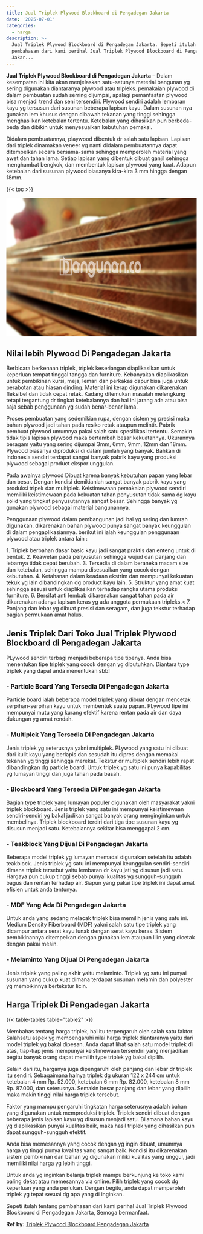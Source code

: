 ```yaml
---
title: Jual Triplek Plywood Blockboard di Pengadegan Jakarta
date: '2025-07-01'
categories:
  - harga
description: >-
  Jual Triplek Plywood Blockboard di Pengadegan Jakarta. Sepeti itulah tentang
  pembahasan dari kami perihal Jual Triplek Plywood Blockboard di Pengadegan
  Jakar...
---
```


**Jual Triplek Plywood Blockboard di Pengadegan Jakarta** – Dalam kesempatan ini kita akan menjelaskan satu-satunya material bangunan yg sering digunakan diantaranya plywood atau tripleks. pemakaian plywood di dalam pembuatan sudah serring dijumpai, apalagi pemanfaatan plywood bisa menjadi trend dan seni tersendiri. Plywood sendiri adalah lembaran kayu yg tersusun dari susunan beberapa lapisan kayu. Dalam susunan nya gunakan lem khusus dengan dibawah tekanan yang tinggi sehingga menghasilkan ketebalan tertentu. Ketebalan yang dihasilkan pun berbeda-beda dan dibikin untuk menyesuaikan kebutuhan pemakai.

Didalam pembuatannya, playwood dibentuk dr salah satu lapisan. Lapisan dari triplek dinamakan veneer yg nanti didalam pembuatannya dapat ditempelkan secara bersama-sama sehingga memperoleh material yang awet dan tahan lama. Setiap lapisan yang dibentuk dibuat ganjil sehingga menghambat bengkok, dan membentuk lapisan plywood yang kuat. Adapun ketebalan dari susunan plywood biasanya kira-kira 3 mm hingga dengan 18mm.

{{< toc >}}

![Jual Triplek Plywood Blockboard di Pengadegan Jakarta](/images/jual-triplek-murah-08.png)

## Nilai lebih Plywood Di Pengadegan Jakarta

Berbicara berkenaan triplek, triplek keseriangan diaplikasikan untuk keperluan tempat tinggal tangga dan furniture. Kebanyakan diaplikasikan untuk pembikinan kursi, meja, lemari dan perkakas dapur bisa juga untuk perabotan atau hiasan dinding. Material ini kerap digunakan dikarenakan fleksibel dan tidak cepat retak. Kadang ditemukan masalah melengkung tetapi tergantung dr tingkat ketebalannya dan hal ini jarang ada atau bisa saja sebab penggunaan yg sudah benar-benar lama.

Proses pembuatan yang sedemikian rupa, dengan sistem yg presisi maka bahan plywood jadi tahan pada resiko retak ataupun melintir. Pabrik pembuat plywood umumnya pakai salah satu spesifikasi tertentu. Semakin tidak tipis lapisan plywood maka bertambah besar kekuatannya. Ukurannya beragam yaitu yang sering dijumpai 3mm, 6mm, 9mm, 12mm dan 18mm. Plywood biasanya diproduksi di dalam jumlah yang banyak. Bahkan di Indonesia sendiri terdapat sangat banyak pabrik kayu yang produksi plywood sebagai product ekspor unggulan.

Pada awalnya plywood Dibuat karena banyak kebutuhan papan yang lebar dan besar. Dengan kondisi demikianlah sangat banyak pabrik kayu yang produksi tripek dan multiplek. Keistimewaan pemakaian plywood sendiri memiliki keistimewaan pada kekuatan tahan penyusutan tidak sama dg kayu solid yang tingkat penyusutannya sangat besar. Sehingga banyak yg gunakan plywood sebagai material bangunannya.

Penggunaan plywood dalam pembangunan jadi hal yg sering dan lumrah digunakan. dikarenakan bahan plywood punya sangat banyak keunggulan di dalam pengaplikasiannya. berikut ini ialah keunggulan penggunaan plywood atau triplek antara lain :

1\. Triplek berbahan dasar basic kayu jadi sangat praktis dan enteng untuk di bentuk. 2. Keawetan pada penyusutan sehingga wujud dan panjang dan lebarnya tidak cepat berubah. 3. Tersedia di dalam beraneka macam size dan ketebalan, sehingga mampu disesuaikan yang cocok dengan kebutuhan. 4. Ketahanan dalam keadaan ekstrim dan mempunyai kekuatan tekuk yg lain dibandingkan dg product kayu lain. 5. Struktur yang amat kuat sehingga sesuai untuk diaplikasikan terhadap rangka utama produksi furniture. 6. Bersifat anti lembab dikarenakan sangat tahan pada air dikarenakan adanya lapisan keras yg ada anggota permukaan tripleks.< 7. Panjang dan lebar yg dibuat presisi dan seragam, dan juga tekstur terhadap bagian permukaan amat halus.

## Jenis Triplek Dari Toko Jual Triplek Plywood Blockboard di Pengadegan Jakarta

PLywood sendiri terbagi menjadi beberapa tipe tipenya. Anda bisa menentukan tipe triplek yang cocok dengan yg dibutuhkan. Diantara type triplek yang dapat anda menentukan sbb!

### \- Particle Board Yang Tersedia Di Pengadegan Jakarta

Particle board ialah beberapa model triplek yang dibuat dengan mencetak serpihan-serpihan kayu untuk membentuk suatu papan. PLywood tipe ini mempunyai mutu yang kurang efektif karena rentan pada air dan daya dukungan yg amat rendah.

### \- Multiplek Yang Tersedia Di Pengadegan Jakarta

Jenis triplek yg seterusnya yakni multiplek. PLywood yang satu ini dibuat dari kulit kayu yang berlapis dan sesudah itu dipres dengan memakai tekanan yg tinggi sehingga merekat. Tekstur dr multiplek sendiri lebih rapat dibandingkan dg particle board. Untuk triplek yg satu ini punya kapabilitas yg lumayan tinggi dan juga tahan pada basah.

### \- Blockboard Yang Tersedia Di Pengadegan Jakarta

Bagian type triplek yang lumayan populer digunakan oleh masyarakat yakni triplek blockboard. Jenis triplek yang satu ini mempunyai keistimewaan sendiri-sendiri yg bakal jadikan sangat banyak orang menginginkan untuk membelinya. Triplek blockboard terdiri dari tiga tipe susunan kayu yg disusun menjadi satu. Ketebalannya sekitar bisa menggapai 2 cm.

### \- Teakblock Yang Dijual Di Pengadegan Jakarta

Beberapa model triplek yg lumayan memadai digunakan setelah itu adalah teakblock. Jenis triplek yg satu ini mempunyai keunggulan sendiri-sendiri dimana triplek tersebut yaitu lembaran dr kayu jati yg disusun jadi satu. Hargaya pun cukup tinggi sebab punyai kualitas yg sungguh-sungguh bagus dan rentan terhadap air. Siapun yang pakai tipe triplek ini dapat amat efisien untuk anda tentunya.

### \- MDF Yang Ada Di Pengadegan Jakarta

Untuk anda yang sedang melacak triplek bisa memilih jenis yang satu ini. Medium Density Fiberboard (MDF) yakni salah satu tipe triplek yang dicampur antara serat kayu lunak dengan serat kayu keras. Sistem pembikinannya ditempelkan dengan gunakan lem ataupun lilin yang dicetak dengan pakai mesin.

### \- Melaminto Yang Dijual Di Pengadegan Jakarta

Jenis triplek yang paling akhir yaitu melaminto. Triplek yg satu ini punyai susunan yang cukup kuat dimana terdapat susunan melamin dan polyester yg membikinnya bertekstur licin.

## Harga Triplek Di Pengadegan Jakarta

{{< table-tables table="table2" >}}

Membahas tentang harga triplek, hal itu terpengaruh oleh salah satu faktor. Salahsatu aspek yg mempengaruhi nilai harga triplek diantaranya yaitu dari model triplek yg bakal dipesan. Anda dapat lihat salah satu model triplek di atas, tiap-tiap jenis mempunyai keistimewaan tersendiri yang menjadikan begitu banyak orang dapat memilih type triplek yg bakal dipilih.

Selain dari itu, harganya juga dipengaruhi oleh panjang dan lebar dr triplek itu sendiri. Sebagaimana halnya triplek dg ukuran 122 x 244 cm untuk ketebalan 4 mm Rp. 52.000, ketebalan 6 mm Rp. 82.000, ketebalan 8 mm Rp. 87.000, dan seterusnya. Semakin besar panjang dan lebar yang dipilih maka makin tinggi nilai harga triplek tersebut.

Faktor yang mampu pengaruhi tingkatan harga seterusnya adalah bahan yang digunakan untuk memproduksi triplek. Triplek sendiri dibuat dengan beberapa jenis lapisan kayu yg disusun menjadi satu. Bilamana bahan kayu yg diaplikasikan punyai kualitas baik, maka hasil triplek yang dihasilkan pun dapat sungguh-sungguh efektif.

Anda bisa memesannya yang cocok dengan yg ingin dibuat, umumnya harga yg tinggi punya kwalitas yang sangat baik. Kondisi itu dikarenakan sistem pembikinan dan bahan yg digunakan miliki kualitas yang unggul, jadi memiliki nilai harga yg lebih tinggi.

Untuk anda yg inginkan belanja triplek mampu berkunjung ke toko kami paling dekat atau memesannya via online. Pilih triplek yang cocok dg keperluan yang anda perlukan. Dengan begitu, anda dapat memperoleh triplek yg tepat sesuai dg apa yang di inginkan.

Sepeti itulah tentang pembahasan dari kami perihal Jual Triplek Plywood Blockboard di Pengadegan Jakarta, Semoga bermanfaat.

**Ref by:** [Triplek Plywood Blockboard Pengadegan Jakarta](https://id.wikipedia.org/wiki/Triplek)

